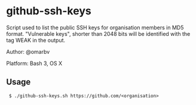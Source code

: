 # github-ssh-keys
Script used to list the public SSH keys for organisation members in MD5 format.
"Vulnerable keys", shorter than 2048 bits will be identified with the tag WEAK in the output.

Author: @omarbv

Platform: Bash 3, OS X

## Usage

     $ ./github-ssh-keys.sh https://github.com/<organisation>
